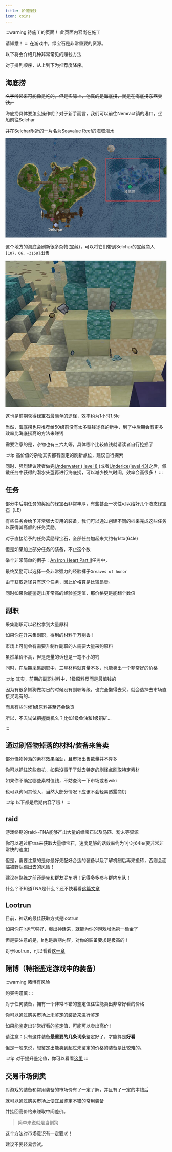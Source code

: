 ```yaml
---
title: 如何赚钱
icon: coins
---
```

:::warning 待施工的页面！
此页面内容尚在施工

请知悉！
:::
在游戏中，绿宝石是非常重要的资源。

以下将会介绍几种非常常见的赚钱方法

对于排列顺序，从上到下为推荐度降序。

## 海底捞

~~名字听起来可能像是吃的，但是实际上，他真的是海底捞，就是在海底捞东西卖钱。~~

海底捞具体要怎么操作呢？对于新手而言，我们可以前往Nemract镇的港口，坐船前往Selchar

并在Selchar附近的一片名为Seavalue Reef的海域潜水

![](/assets/img/earnle1.jpg)

这个地方的海底会刷新很多杂物(宝藏)，可以将它们带到Selchar的宝藏商人`[107，66，-3158]`出售

![](/assets/img/earnle2.jpg)


这也是前期获得绿宝石最简单的途径，效率约为1小时1.5le

当然，海底捞也只推荐给50级前没有太多赚钱途径的新手，到了中后期会有更多效率比海底捞高的方法来赚钱

需要注意的是，杂物也有三六九等，具体哪个比较值钱就请读者自行挖掘了

:::tip
高价值的杂物其实都有固定的刷新点位，建议自行探索

同时，强烈建议读者做完[Underwater ( level 8 )](/quests/lvl1-10/level%208%20%20-%20Underwater.html)或者[Underice(level 43)](/quests/lvl41-50/level%2043%20-%20Underice.html)之后，佩戴任务中获得的潜水头盔再进行海底捞，可以减少换气时间，效率会高很多！
:::

## 任务

部分中后期任务的奖励的绿宝石非常丰厚，有些甚至一次性可以给好几个液态绿宝石（LE）

有些任务会给予非常强大实用的装备，我们可以通过创建不同的档来完成这些任务以获得其高额的任务奖励。

对于直接给予的任务奖励绿宝石，全部任务加起来大约有1stx(64le)

但是如果加上部分任务的装备，不止这个数

举个非常简单的例子：[An Iron Heart Part II](/quests/lvl51-60/level%2058%20-%20An%20Iron%20Heart%20Part%20II.html)任务中，

最终奖励可以选择一条非常强力的经验裤子`Greaves of honor`

由于获取途径只有这个任务，因此价格算是比较昂贵。

同时如果你能鉴定出非常高的经验鉴定值，那价格更是能翻个数倍

## 副职

采集副职可以轻松拿到大量原料

如果你在升采集副职，得到的材料千万别丢！

市场上可能会有需要升制作副职的人需要大量采购原料

虽然单价不高，但是走量的话也是一笔不小的钱

同时，在后期采集副职中，三星材料就算量不多，也能卖出一个非常好的价格

:::tip
其实，前期的副职材料中，1级原料反而是最值钱的

因为有很多懒狗做每日的时候没有副职等级，也完全懒得去采，就会选择去市场直接买现有的...

而且有些时候1级原料甚至还会缺货

所以，不去试试把握商机么？比如1级鱼油和1级铜矿...

:::

## 通过刷怪物掉落的材料/装备来售卖

部分怪物掉落的素材效果强劲，且市场出售数量并不算多

你可以抓住这些商机，如果没事干了就去特定的刷怪点刷取特定素材

如果你不确定哪些素材值钱，不妨查询一下市场或者wiki

也可以询问其他人，当然大部分情况下应该不会轻易透露商机



:::tip
以下都是后期内容了哦！
:::

## raid
游戏终期的raid--TNA能够产出大量的绿宝石以及马匹、粉末等资源

你可以通过肝tna来获取大量绿宝石，速度足够的话效率约为1小时64le(要非常非常快的速度)

但是，需要注意的是你最好先配好合适的装备以及了解机制后再来搬砖，否则会面临被野队踢出去的风险！

建议在熟练之前还是先和群友混车吧！记得多多参与群内车队！

什么？不知道TNA是什么？还不快看看[这篇文章](/guide/raid/tna.html)

## Lootrun

目前，神话的最佳获取方式是lootrun

如果你在lr运气够好，爆出神话来，就能为你的游戏增添第一桶金了

但是要注意的是，lr也是后期内容，对你的装备要求是极高的！

对于lootrun，可以看看[这一章](/guide/lootrun.html)

## 赌博（特指鉴定游戏中的装备）

:::warning
赌博有风险

购买需谨慎
:::

对于任何装备，拥有一个非常不错的鉴定值往往能卖出非常好看的价格

你可以通过购买市场上未鉴定的装备来进行鉴定

如果能鉴定出非常好看的鉴定值，可能可以卖出高价！

请注意：只有这件装备**最重要的几条词条**鉴定好了，才能算是**好看**

但是一般来说，想鉴定出能卖到超过未鉴定的价格的装备是比较难的。

:::tip
对于提升鉴定值，你可以看看[这里](/guide/npcs.html#提升鉴定值)
:::

## 交易市场倒卖

对游戏的装备和常用装备的市场价有了一定了解，并且有了一定的本钱后

就可以通过购买市场上便宜且鉴定不错的常用装备

并挂回高价格来赚取中间差价。

>简单来说就是当倒狗

这个方法对市场意识有一定要求！

建议不要轻易尝试。


